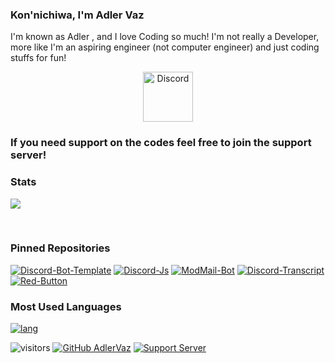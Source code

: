 ### Kon'nichiwa, I'm Adler Vaz

I'm known as Adler , and I love Coding so much!
I'm not really a Developer, more like I'm an aspiring engineer (not computer engineer) and just coding stuffs for fun!

<div align="center">
  <a href="https://discord.gg/5WqRQYVnjX">
    <img src="https://user-images.githubusercontent.com/59381835/92191514-d649ad80-ee18-11ea-9bc4-e95c7a122a99.png" alt="Discord" width="80"/>
  </a>
</div>

### If you need support on the codes feel free to join the support server!
### Stats

<a href='https://github.com/AdlerVaz/'> <img src='https://github-readme-stats.vercel.app/api?username=AdlerVaz&count_private=true&show_icons=true&theme=nightowl'> </a>

<p></br></p>

### Pinned Repositories

[![Discord-Bot-Template](https://github-readme-stats.vercel.app/api/pin/?username=AdlerVaz&repo=Discord-Bot-Template&theme=nightowl)](https://github.com/AdlerVaz/Discord-Bot-Template)
[![Discord-Js](https://github-readme-stats.vercel.app/api/pin/?username=AdlerVaz&repo=Discord-Js&theme=nightowl)](https://github.com/AdlerVaz/Discord-Js)
[![ModMail-Bot](https://github-readme-stats.vercel.app/api/pin/?username=AdlerVaz&repo=ModMail-Bot&theme=nightowl)](https://github.com/AdlerVaz/ModMail-Bot)
[![Discord-Transcript](https://github-readme-stats.vercel.app/api/pin/?username=AdlerVaz&repo=Discord-Transcript&theme=nightowl)](https://github.com/AdlerVaz/Discord-Transcript)
[![Red-Button](https://github-readme-stats.vercel.app/api/pin/?username=AdlerVaz&repo=Red-Button&theme=nightowl)](https://github.com/AdlerVaz/Red-Button)
### Most Used Languages

[![lang](https://github-readme-stats.vercel.app/api/top-langs/?username=AdlerVaz&layout=compact&theme=nightowl)](https://github.com/AdlerVaz)

![visitors](https://visitor-badge.laobi.icu/badge?page_id=AdlerVaz)
[![GitHub AdlerVaz](https://img.shields.io/github/followers/AdlerVaz?label=follow&style=social)](https://github.com/AdlerVaz)
[![Support Server](https://invidget.switchblade.xyz/yuXefsEBcJ)](https://discord.gg/5WqRQYVnjX)
